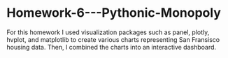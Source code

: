 # Homework-6---Pythonic-Monopoly

For this homework I used visualization packages such as panel, plotly, hvplot, and matplotlib to create various charts representing San Fransisco housing data. Then, I combined the charts into an interactive dashboard. 
